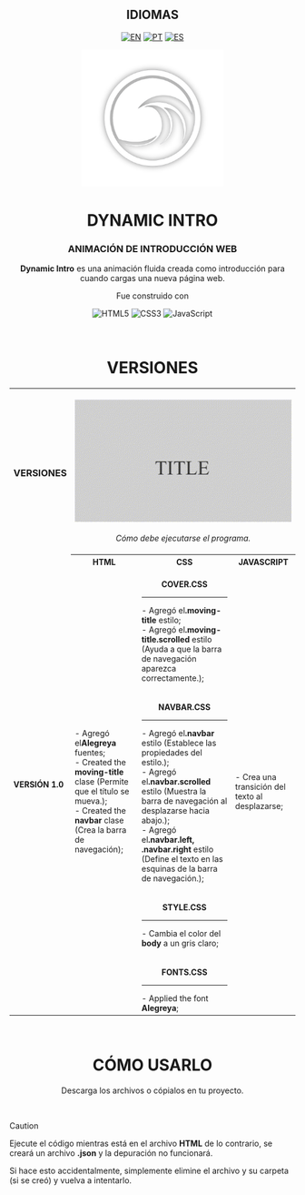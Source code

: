 <!-- LANGUAGES -->
<div align = "center">
  <h2>IDIOMAS</h2>
  
  [![EN](https://img.shields.io/badge/EN-white.svg)](https://github.com/HilFerr/DynamicIntros/blob/main/README.md)
  [![PT](https://img.shields.io/badge/PT-white.svg)](https://github.com/HilFerr/DynamicIntros/blob/main/README-PT.md)
  [![ES](https://img.shields.io/badge/ES-white.svg)](https://github.com/HilFerr/DynamicIntros/blob/main/README-ES.md)
</div>

<!-- IMAGE -->
<div align = "center">
  <img src="img/logo.png" width="250px">
</div>

<!-- INTRO -->
<div align = "center">
  <h1>DYNAMIC INTRO</h1>
  <h3>ANIMACIÓN DE INTRODUCCIÓN WEB</h3>

  <strong>Dynamic Intro</strong> es una animación fluida creada como introducción para cuando cargas una nueva página web.
  
  Fue construido con

  ![HTML5](https://img.shields.io/badge/html-white.svg?style=for-the-badge&logo=html5&logoColor=0d1117)
  ![CSS3](https://img.shields.io/badge/css-white.svg?style=for-the-badge&logo=css3&logoColor=0d1117)
  ![JavaScript](https://img.shields.io/badge/JavaScript-white?style=for-the-badge&logo=javascript&logoColor=0d1117)
</div>

<br>

<!-- LOGS -->
<div align = "center">
  <!-- VERSIONS -->
  <h1>VERSIONES</h1>

<table>
  <tr>
    <td><div align = "left"><h3>VERSIONES</h3></div></td>
    <td colspan="4" style="text-align: center;"><br><div align = "center"><img src="img/demonstration.gif"><br><br><i>Cómo debe ejecutarse el programa.<I><br><br></div></td>
  </tr>
  <tr>
    <td rowspan="2"><strong>VERSIÓN 1.0</strong></td>
    <th style="text-align: center;"><strong>HTML</strong></th>
    <th style="text-align: center;"><strong>CSS</strong></th>
    <th style="text-align: center;"><strong>JAVASCRIPT</strong></th>
  </tr>
  <tr>
    <td>
      <div style="vertical-align: top;">
        - Agregó el<strong>Alegreya</strong> fuentes;<br>
        - Created the <strong>moving-title</strong> clase (Permite que el título se mueva.);<br>
        - Created the <strong>navbar</strong> clase (Crea la barra de navegación);        
      </div>
    </td>
    <td>
      <br>
      <div align = "center"><strong>COVER.CSS</strong></div>
      <hr>
        - Agregó el<strong>.moving-title</strong> estilo;<br>
        - Agregó el<strong>.moving-title.scrolled</strong> estilo (Ayuda a que la barra de navegación aparezca correctamente.);
      <br><br>
      <br>
      <div align = "center"><strong>NAVBAR.CSS</strong></div>
      <hr>
        - Agregó el<strong>.navbar</strong> estilo (Establece las propiedades del estilo.);<br>
        - Agregó el<strong>.navbar.scrolled</strong> estilo (Muestra la barra de navegación al desplazarse hacia abajo.);<br>
        - Agregó el<strong>.navbar.left, .navbar.right</strong> estilo (Define el texto en las esquinas de la barra de navegación.);
      <br><br>
      <br>
      <div align = "center"><strong>STYLE.CSS</strong></div>
      <hr>
        - Cambia el color del <strong>body</strong> a un gris claro;
      <br><br>
      <br>
      <div align = "center"><strong>FONTS.CSS</strong></div>
      <hr>
        - Applied the font <strong>Alegreya</strong>;</td>
    <td>- Crea una transición del texto al desplazarse;</td>
  </tr>
</table>
</div>

<br>
</div>
<div align = "center">
  <h1>CÓMO USARLO</h1>

  Descarga los archivos o cópialos en tu proyecto.
</div>

<br>

> [!CAUTION]
> Ejecute el código mientras está en el archivo <strong>HTML</strong> de lo contrario, se creará un archivo <strong>.json</strong> y la depuración no funcionará.
> 
> Si hace esto accidentalmente, simplemente elimine el archivo y su carpeta (si se creó) y vuelva a intentarlo.
